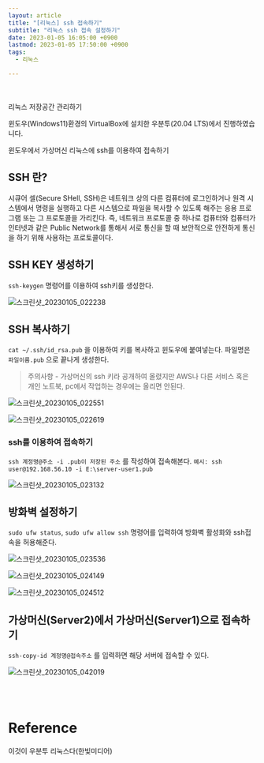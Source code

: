```yaml
---
layout: article
title: "[리눅스] ssh 접속하기"
subtitle: "리눅스 ssh 접속 설정하기"
date: 2023-01-05 16:05:00 +0900
lastmod: 2023-01-05 17:50:00 +0900
tags: 
  - 리눅스

---
```

<br><br>
리눅스 저장공간 관리하기

<!--more-->  
윈도우(Windows11)환경의 VirtualBox에 설치한 우분투(20.04 LTS)에서 진행하였습니다.<br/>


윈도우에서 가상머신 리눅스에 ssh를 이용하여 접속하기<br/>

## SSH 란?

시큐어 셀(Secure SHell, SSH)은 네트워크 상의 다른 컴퓨터에 로그인하거나 원격 시스템에서 명령을 실행하고 다른 시스템으로 파일을 복사할 수 있도록 해주는 응용 프로그램 또는 그 프로토콜을 가리킨다. 즉, 네트워크 프로토콜 중 하나로 컴퓨터와 컴퓨터가 인터넷과 같은 Public Network를 통해서 서로 통신을 할 때 보안적으로 안전하게 통신을 하기 위해 사용하는 프로토콜이다.

## SSH KEY 생성하기

`ssh-keygen` 명령어를 이용하여 ssh키를 생성한다.<br/>

![스크린샷_20230105_022238](https://user-images.githubusercontent.com/99805929/210731038-03910cab-ee08-4b5d-851f-2e5670628add.png)<br/>

## SSH 복사하기

`cat ~/.ssh/id_rsa.pub` 을 이용하여 키를 복사하고 윈도우에 붙여넣는다. 파일명은 `파일이름.pub` 으로 끝나게 생성한다.<br/>
> 주의사항 - 가상머신의 ssh 키라 공개하여 올렸지만 AWS나 다른 서비스 혹은 개인 노트북, pc에서 작업하는 경우에는 올리면 안된다.

![스크린샷_20230105_022551](https://user-images.githubusercontent.com/99805929/210731410-1fbf9311-c9c7-434e-a40d-6ebc7b525500.png)<br/>

![스크린샷_20230105_022619](https://user-images.githubusercontent.com/99805929/210731415-07147cac-a542-48a9-975e-8fb204521625.png)<br/>

### ssh를 이용하여 접속하기

`ssh 계정명@주소 -i .pub이 저장된 주소` 를 작성하여 접속해본다. `예시: ssh user@192.168.56.10 -i E:\server-user1.pub`

![스크린샷_20230105_023132](https://user-images.githubusercontent.com/99805929/210732074-422655d2-2667-4dad-8dc1-99977c3cd6bd.png)<br/>

## 방화벽 설정하기

`sudo ufw status`, `sudo ufw allow ssh` 명령어를 입력하여 방화벽 활성화와 ssh접속을 허용해준다.<br/>

![스크린샷_20230105_023536](https://user-images.githubusercontent.com/99805929/210733102-f23b02c9-438a-423e-a920-230b2557c807.png)<br/>

![스크린샷_20230105_024149](https://user-images.githubusercontent.com/99805929/210733156-203b4d8b-a8d4-45ba-9904-77f08649c638.png)<br/>

![스크린샷_20230105_024512](https://user-images.githubusercontent.com/99805929/210733158-85a0de76-baef-47a2-9406-0b9837f16f4a.png)<br/>

## 가상머신(Server2)에서 가상머신(Server1)으로 접속하기

`ssh-copy-id 계정명@접속주소` 를 입력하면 해당 서버에 접속할 수 있다.

![스크린샷_20230105_042019](https://user-images.githubusercontent.com/99805929/210734262-3a6f2d69-d301-466e-8f59-409a6345ec94.png)<br/>






<br/>
<br/>

# Reference
이것이 우분투 리눅스다(한빛미디어)